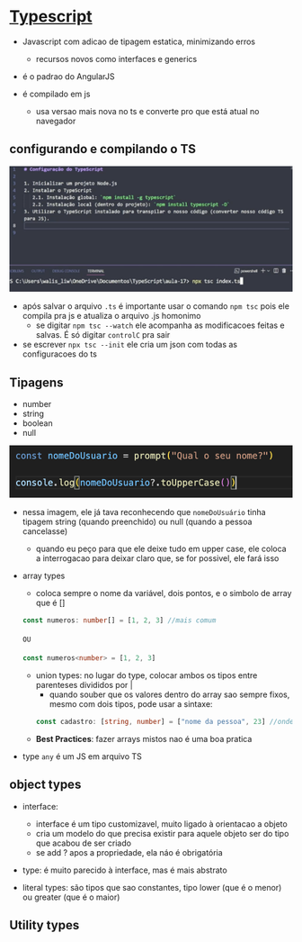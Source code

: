 # [Typescript](https://www.typescriptlang.org/)

- Javascript com adicao de tipagem estatica, minimizando erros
    - recursos novos como interfaces e generics

- é o padrao do AngularJS
- é compilado em js
    - usa versao mais nova no ts e converte pro que está atual no navegador

## configurando e compilando o TS

![alt text](image-4.png)

- após salvar o arquivo `.ts` é importante usar o comando `npm tsc` pois ele compila pra js e atualiza o arquivo .js homonimo
    - se digitar `npm tsc --watch` ele acompanha as modificacoes feitas e salvas. É só digitar `controlC` pra sair
- se escrever `npx tsc --init` ele cria um json com todas as configuracoes do ts

## Tipagens

- number
- string
- boolean
- null

![alt text](image-6.png)
- nessa imagem, ele já tava reconhecendo que `nomeDoUsuário` tinha tipagem string (quando preenchido) ou null (quando a pessoa cancelasse)
    - quando eu peço para que ele deixe tudo em upper case, ele coloca a interrogacao para deixar claro que, se for possivel, ele fará isso

- array types
    - coloca sempre o nome da variável, dois pontos, e o simbolo de array que é []
    ```typescript
    const numeros: number[] = [1, 2, 3] //mais comum

    OU

    const numeros<number> = [1, 2, 3]
    ```
    - union types: no lugar do type, colocar ambos os tipos entre parenteses divididos por |
        - quando souber que os valores dentro do array sao sempre fixos, mesmo com dois tipos, pode usar a sintaxe:
        ```typescript
        const cadastro: [string, number] = ["nome da pessoa", 23] //onde 23 é a idade
        ```
    - **Best Practices**: fazer arrays mistos nao é uma boa pratica

- type `any` é um JS em arquivo TS 

## object types

- interface:
    - interface é um tipo customizavel, muito ligado à orientacao a objeto
    - cria um modelo do que precisa existir para aquele objeto ser do tipo que acabou de ser criado
    - se add ? apos a propriedade, ela náo é obrigatória
- type: é muito parecido à interface, mas é mais abstrato

- literal types: são tipos que sao constantes, tipo lower (que é o menor) ou greater (que é o maior)

## Utility types

